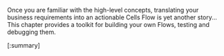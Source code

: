 Once you are familiar with the high-level concepts, translating your business requirements into an actionable Cells Flow is yet another story... This chapter provides a toolkit for building your own Flows, testing and debugging them. 

[:summary]